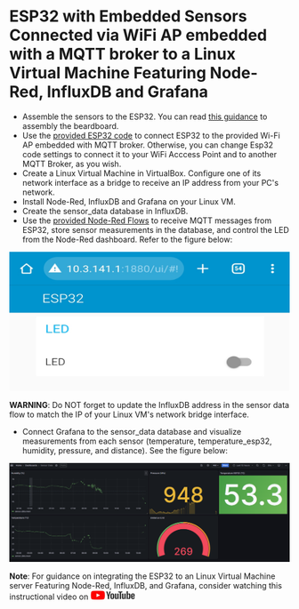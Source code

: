 # ESP32 with Embedded Sensors Connected via WiFi AP embedded with a MQTT broker to a Linux Virtual Machine Featuring Node-Red, InfluxDB and Grafana 

* Assemble the sensors to the ESP32. You can read [this guidance](Esp32_Mqtt_NodeRed_Influxdb_Grafana/ReadMe.adoc) to assembly the beardboard.
* Use the [provided ESP32 code](Esp32_Mqtt_NodeRed_Influxdb_Grafana/) to connect ESP32 to the provided Wi-Fi AP embedded with MQTT broker. Otherwise, you can change Esp32 code settings to connect it to your WiFi Acccess Point and to another MQTT Broker, as you wish. 
* Create a Linux Virtual Machine in VirtualBox. Configure one of its network interface as a bridge to receive an IP address from your PC's network.
* Install Node-Red, InfluxDB and Grafana on your Linux VM.
* Create the sensor_data database in InfluxDB.
* Use the [provided Node-Red Flows](Node_Red/sensor_and_led_flows.json) to receive MQTT messages from ESP32, store sensor measurements in the database, and control the LED from the Node-Red dashboard. Refer to the figure below:

<div align="center"><img src="../../../images/Node_Red_ui.jpg" width="550" height="250"></div>

**WARNING**: Do NOT forget to update the InfluxDB address in the sensor data flow to match the IP of your Linux VM's network bridge interface.

* Connect Grafana to the sensor_data database and visualize measurements from each sensor (temperature, temperature_esp32, humidity, pressure, and distance). See the figure below:


![Grafana dashboard](../../../images/grafana_dashboard.png)


**Note**: For guidance on integrating the ESP32 to an Linux Virtual Machine server Featuring Node-Red, InfluxDB, and Grafana, consider watching this instructional video on <a href="https://www.youtube.com/watch?v=_DO2wHI6JWQ"> <img src="../../../images/youtube.jpg" alt="youtube" width="80" height="17" /> </a>


